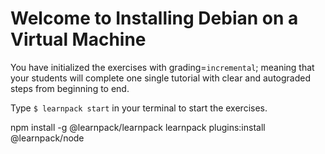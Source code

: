 # Welcome to Installing Debian on a Virtual Machine
You have initialized the exercises with grading=`incremental`; meaning that your students will complete one single tutorial with clear and autograded steps from beginning to end.

Type `$ learnpack start` in your terminal to start the exercises.

npm install -g @learnpack/learnpack
learnpack plugins:install @learnpack/node
